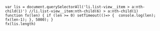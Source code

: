 
    var lis = document.querySelectorAll('li.list-view__item > a:nth-child(1)') //li.list-view__item:nth-child(6) > a:nth-child(1) 
    function fx(len) { if (len >= 0) setTimeout(()=> {  console.log(len);  fx(len-1); }, 5000); }
    fx(lis.length)

